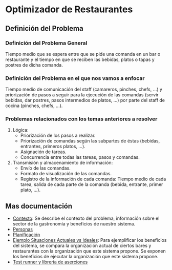 # Optimizador de Restaurantes

## Definición del Problema

### Definición del Problema General

Tiempo medio que se espera entre que se pide una comanda en un bar o restaurante y el tiempo en que se reciben las bebidas, platos o tapas y postres de dicha comanda.

### Definición del Problema en el que nos vamos a enfocar

Tiempo medio de comunicación del staff (camareros, pinches, chefs, ...) y priorización de pasos a seguir para la ejecución de las comandas (servir bebidas, dar postres, pasos intermedios de platos, ...) por parte del staff de cocina (pinches, chefs, ...).

### Problemas relacionados con los temas anteriores a resolver

1. Lógica:
    - Priorización de los pasos a realizar.
    - Priorización de comandas según las subpartes de éstas (bebidas, entrantes, primeros platos, ...).
    - Asignación de tareas.
    - Concurrencia entre todas las tareas, pasos y comandas.
2. Transmisión y almacenamiento de información:
    - Envío de las comandas.
    - Formato de visualización de las comandas.
    - Registro de la información de cada comanda: Tiempo medio de cada tarea, salida de cada parte de la comanda (bebida, entrante, primer plato, ...).

## Mas documentación

- [Contexto](./contexto.md): Se describe el contexto del problema, información sobre el sector de la gastronomía y beneficios de nuestro sistema.
- [Personas](./personas.md)
- [Planificación](./planificacion.md)
- [Ejemplo Situaciones Actuales vs Ideales](./ejem_situaciones_actual_vs_ideal.md): Para ejemplificar los beneficios del sistema, se compara la organización actual de ciertos bares y restaurantes con la organización que este sistema propone. Se exponen los beneficios de ejecutar la organización que este sistema propone.
- [Test runner y librería de aserciones](./testing.md)

